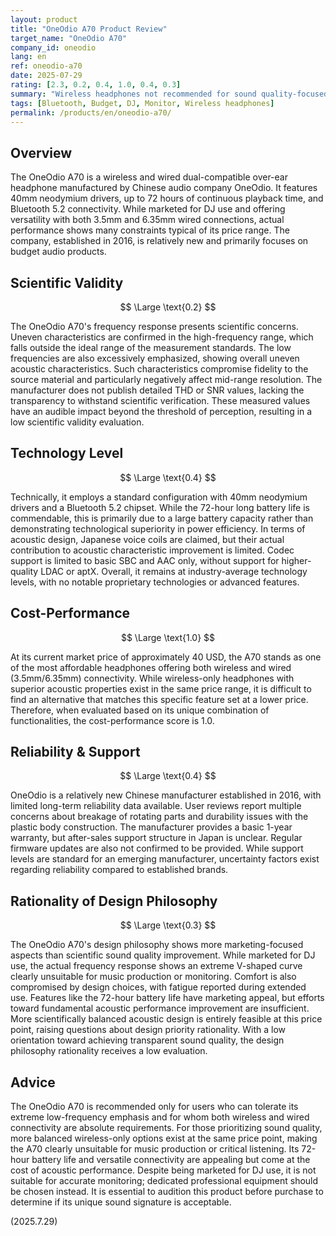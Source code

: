 ```yaml
---
layout: product
title: "OneOdio A70 Product Review"
target_name: "OneOdio A70"
company_id: oneodio
lang: en
ref: oneodio-a70
date: 2025-07-29
rating: [2.3, 0.2, 0.4, 1.0, 0.4, 0.3]
summary: "Wireless headphones not recommended for sound quality-focused users due to extreme bass emphasis and design issues"
tags: [Bluetooth, Budget, DJ, Monitor, Wireless headphones]
permalink: /products/en/oneodio-a70/
---
```

## Overview

The OneOdio A70 is a wireless and wired dual-compatible over-ear headphone manufactured by Chinese audio company OneOdio. It features 40mm neodymium drivers, up to 72 hours of continuous playback time, and Bluetooth 5.2 connectivity. While marketed for DJ use and offering versatility with both 3.5mm and 6.35mm wired connections, actual performance shows many constraints typical of its price range. The company, established in 2016, is relatively new and primarily focuses on budget audio products.

## Scientific Validity

$$ \Large \text{0.2} $$

The OneOdio A70's frequency response presents scientific concerns. Uneven characteristics are confirmed in the high-frequency range, which falls outside the ideal range of the measurement standards. The low frequencies are also excessively emphasized, showing overall uneven acoustic characteristics. Such characteristics compromise fidelity to the source material and particularly negatively affect mid-range resolution. The manufacturer does not publish detailed THD or SNR values, lacking the transparency to withstand scientific verification. These measured values have an audible impact beyond the threshold of perception, resulting in a low scientific validity evaluation.

## Technology Level

$$ \Large \text{0.4} $$

Technically, it employs a standard configuration with 40mm neodymium drivers and a Bluetooth 5.2 chipset. While the 72-hour long battery life is commendable, this is primarily due to a large battery capacity rather than demonstrating technological superiority in power efficiency. In terms of acoustic design, Japanese voice coils are claimed, but their actual contribution to acoustic characteristic improvement is limited. Codec support is limited to basic SBC and AAC only, without support for higher-quality LDAC or aptX. Overall, it remains at industry-average technology levels, with no notable proprietary technologies or advanced features.

## Cost-Performance

$$ \Large \text{1.0} $$

At its current market price of approximately 40 USD, the A70 stands as one of the most affordable headphones offering both wireless and wired (3.5mm/6.35mm) connectivity. While wireless-only headphones with superior acoustic properties exist in the same price range, it is difficult to find an alternative that matches this specific feature set at a lower price. Therefore, when evaluated based on its unique combination of functionalities, the cost-performance score is 1.0.

## Reliability & Support

$$ \Large \text{0.4} $$

OneOdio is a relatively new Chinese manufacturer established in 2016, with limited long-term reliability data available. User reviews report multiple concerns about breakage of rotating parts and durability issues with the plastic body construction. The manufacturer provides a basic 1-year warranty, but after-sales support structure in Japan is unclear. Regular firmware updates are also not confirmed to be provided. While support levels are standard for an emerging manufacturer, uncertainty factors exist regarding reliability compared to established brands.

## Rationality of Design Philosophy

$$ \Large \text{0.3} $$

The OneOdio A70's design philosophy shows more marketing-focused aspects than scientific sound quality improvement. While marketed for DJ use, the actual frequency response shows an extreme V-shaped curve clearly unsuitable for music production or monitoring. Comfort is also compromised by design choices, with fatigue reported during extended use. Features like the 72-hour battery life have marketing appeal, but efforts toward fundamental acoustic performance improvement are insufficient. More scientifically balanced acoustic design is entirely feasible at this price point, raising questions about design priority rationality. With a low orientation toward achieving transparent sound quality, the design philosophy rationality receives a low evaluation.

## Advice

The OneOdio A70 is recommended only for users who can tolerate its extreme low-frequency emphasis and for whom both wireless and wired connectivity are absolute requirements. For those prioritizing sound quality, more balanced wireless-only options exist at the same price point, making the A70 clearly unsuitable for music production or critical listening. Its 72-hour battery life and versatile connectivity are appealing but come at the cost of acoustic performance. Despite being marketed for DJ use, it is not suitable for accurate monitoring; dedicated professional equipment should be chosen instead. It is essential to audition this product before purchase to determine if its unique sound signature is acceptable.

(2025.7.29)
